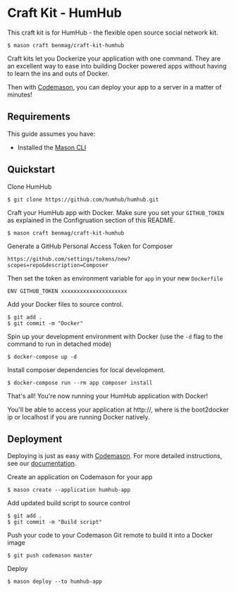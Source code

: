 # Craft Kit - HumHub
This craft kit is for HumHub - the flexible open source social network kit. 
```
$ mason craft benmag/craft-kit-humhub
```

Craft kits let you Dockerize your application with one command. They are an excellent way to ease into building Docker powered apps without having to learn the ins and outs of Docker.

Then with [Codemason](http://mason.ci), you can deploy your app to a server in a matter of minutes!

## Requirements 
This guide assumes you have:
- Installed the [Mason CLI](http://mason.ci/docs/installation)

## Quickstart
Clone HumHub
```
$ git clone https://github.com/humhub/humhub.git
```

Craft your HumHub app with Docker. Make sure you set your `GITHUB_TOKEN` as explained in the Configruation section of this README.
```
$ mason craft benmag/craft-kit-humhub
```

Generate a GitHub Personal Access Token for Composer 
```
https://github.com/settings/tokens/new?scopes=repo&description=Composer
```

Then set the token as environment variable for `app` in your new `Dockerfile`
```
ENV GITHUB_TOKEN xxxxxxxxxxxxxxxxxxxxx
```

Add your Docker files to source control.
```
$ git add .
$ git commit -m "Docker"
```

Spin up your development environment with Docker (use the `-d` flag to the command to run in detached mode)
``` 
$ docker-compose up -d
```

Install composer dependencies for local development. 
```
$ docker-compose run --rm app composer install
```

That's all! You're now running your HumHub application with Docker!

You'll be able to access your application at http://<docker-ip>, where <docker-ip> is the boot2docker ip or localhost if you are running Docker natively.

## Deployment
Deploying is just as easy with [Codemason](http://mason.ci). For more detailed instructions, see our [documentation](http://mason.ci/docs/quickstart#deploy-dreams).

Create an application on Codemason for your app
```
$ mason create --application humhub-app
```

Add updated build script to source control
```
$ git add .
$ git commit -m "Build script"
```

Push your code to your Codemason Git remote to build it into a Docker image
```
$ git push codemason master 
```

Deploy
```
$ mason deploy --to humhub-app
```

